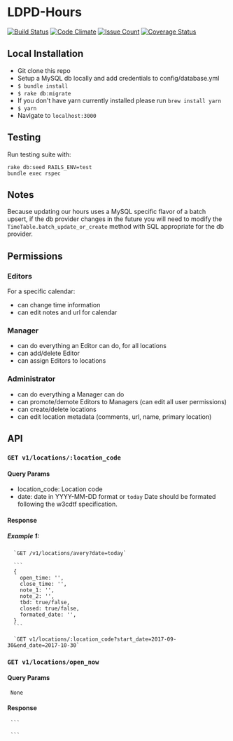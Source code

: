 # LDPD-Hours

[![Build Status](https://travis-ci.org/cul/ldpd-hours.svg?branch=master)](https://travis-ci.org/cul/ldpd-hours)
[![Code Climate](https://codeclimate.com/github/cul/ldpd-hours/badges/gpa.svg)](https://codeclimate.com/github/cul/ldpd-hours)
[![Issue Count](https://codeclimate.com/github/cul/ldpd-hours/badges/issue_count.svg)](https://codeclimate.com/github/cul/ldpd-hours)
[![Coverage Status](https://coveralls.io/repos/github/cul/ldpd-hours/badge.svg?branch=display_hours)](https://coveralls.io/github/cul/ldpd-hours?branch=display_hours)

## Local Installation

- Git clone this repo
- Setup a MySQL db locally and add credentials to config/database.yml
- `$ bundle install`
- `$ rake db:migrate`
- If you don't have yarn currently installed please run `brew install yarn`
- `$ yarn`
- Navigate to `localhost:3000`


## Testing

Run testing suite with:

```
rake db:seed RAILS_ENV=test
bundle exec rspec
```

## Notes

Because updating our hours uses a MySQL specific flavor of a batch upsert, if the db provider changes in the future you will need to modify the `TimeTable.batch_update_or_create` method with SQL appropriate for the db provider.

## Permissions
### Editors
  For a specific calendar:
  - can change time information
  - can edit notes and url for calendar
 
### Manager
- can do everything an Editor can do, for all locations
- can add/delete Editor
- can assign Editors to locations
 
### Administrator
- can do everything a Manager can do
- can promote/demote Editors to Managers (can edit all user permissions)
- can create/delete locations
- can edit location metadata (comments, url, name, primary location)

## API
### `GET v1/locations/:location_code`
#### Query Params
 - location_code: Location code
 - date: date in YYYY-MM-DD format or `today`
        Date should be formated following the w3cdtf specification.

#### Response
##### Example 1:
      `GET /v1/locations/avery?date=today`
      
      ```
      {
        open_time: '',
        close_time: '',
        note_1: '',
        note_2: '',
        tbd: true/false,
        closed: true/false,
        formated_date: '',  
      }
      ```
      
      `GET v1/locations/:location_code?start_date=2017-09-30&end_date=2017-10-30`

### `GET v1/locations/open_now`
#### Query Params
     None
#### Response
     ```
     
     ```
     
